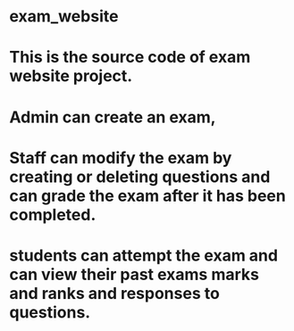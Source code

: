 # exam_website

# This is the source code of exam website project. 
# Admin can create an exam, 
# Staff can modify the exam by creating or deleting questions and can grade the exam after it has been completed.
# students can attempt the exam and can view their past exams marks and ranks and responses to questions.
